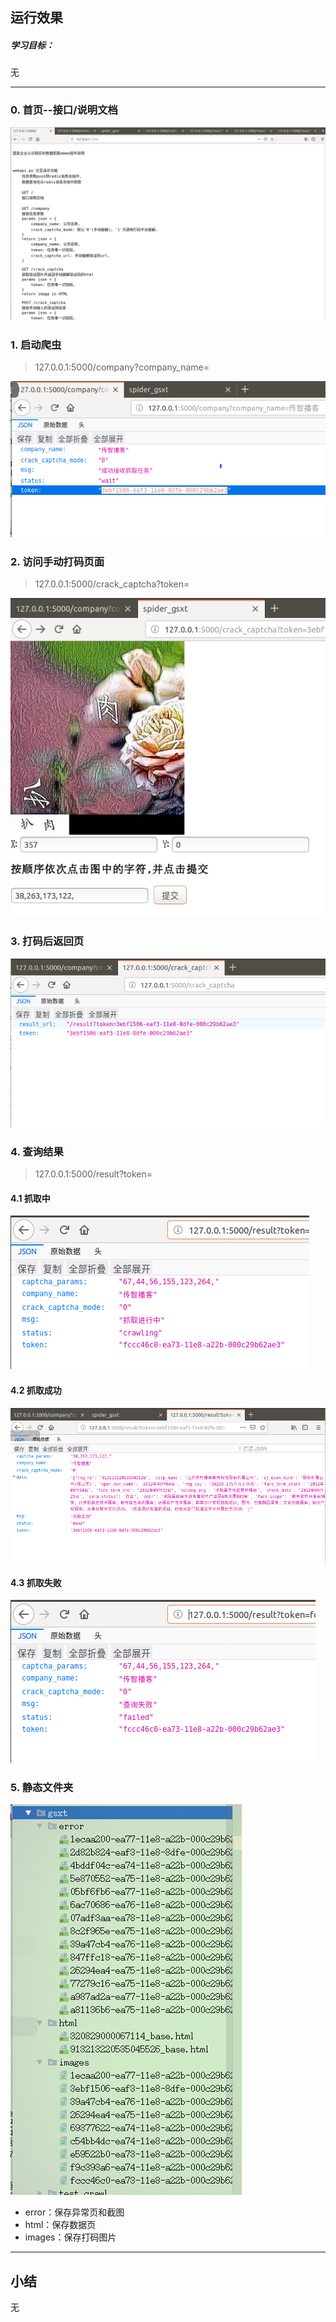 ## 运行效果
##### 学习目标：
无

_________________


### 0. 首页--接口/说明文档

![首页](./images/5.0.png)

### 1. 启动爬虫

> 127.0.0.1:5000/company?company_name=

![启动爬虫返回页](./images/5.1.png)

### 2. 访问手动打码页面

> 127.0.0.1:5000/crack_captcha?token= 

![手动打码页](./images/5.2.png)

### 3. 打码后返回页

![打码后返回页](./images/5.3.png)

### 4. 查询结果

> 127.0.0.1:5000/result?token=

#### 4.1 抓取中

![抓取中](./images/5.4.png)

#### 4.2 抓取成功

![抓取成功](./images/5.5.png)

#### 4.3 抓取失败

![抓取失败](./images/5.6.png)

### 5. 静态文件夹

![静态文件夹](./images/5.7.png)

- error：保存异常页和截图
- html：保存数据页
- images：保存打码图片

_________________

## 小结
无